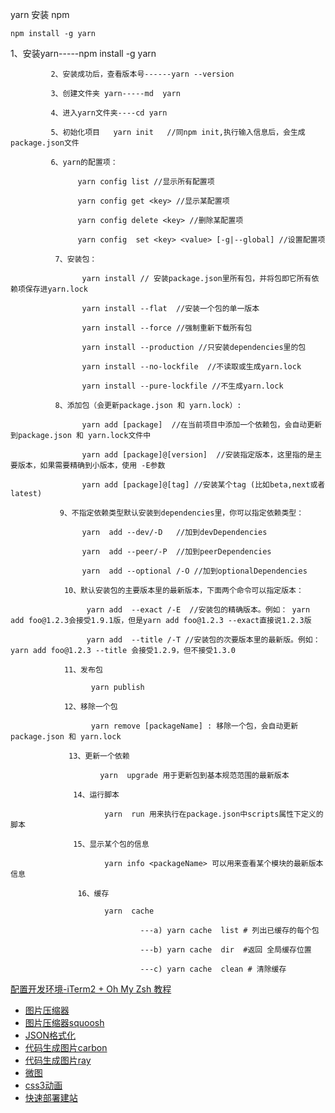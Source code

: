 yarn
安装 npm
```
npm install -g yarn
```
1、安装yarn-----npm install -g yarn

             2、安装成功后，查看版本号------yarn --version

             3、创建文件夹 yarn-----md  yarn

             4、进入yarn文件夹----cd yarn

             5、初始化项目   yarn init   //同npm init,执行输入信息后，会生成package.json文件

             6、yarn的配置项：

                   yarn config list //显示所有配置项

                   yarn config get <key> //显示某配置项

                   yarn config delete <key> //删除某配置项

                   yarn config  set <key> <value> [-g|--global] //设置配置项

              7、安装包：

                    yarn install // 安装package.json里所有包，并将包即它所有依赖项保存进yarn.lock

                    yarn install --flat  //安装一个包的单一版本 

                    yarn install --force //强制重新下载所有包

                    yarn install --production //只安装dependencies里的包

                    yarn install --no-lockfile  //不读取或生成yarn.lock

                    yarn install --pure-lockfile //不生成yarn.lock

              8、添加包（会更新package.json 和 yarn.lock）:

                    yarn add [package]  //在当前项目中添加一个依赖包，会自动更新到package.json 和 yarn.lock文件中

                    yarn add [package]@[version]  //安装指定版本，这里指的是主要版本，如果需要精确到小版本，使用 -E参数

                    yarn add [package]@[tag] //安装某个tag (比如beta,next或者latest)

               9、不指定依赖类型默认安装到dependencies里，你可以指定依赖类型：

                    yarn  add --dev/-D   //加到devDependencies

                    yarn  add --peer/-P  //加到peerDependencies

                    yarn  add --optional /-O //加到optionalDependencies

                10、默认安装包的主要版本里的最新版本，下面两个命令可以指定版本：

                     yarn add  --exact /-E  //安装包的精确版本。例如： yarn add foo@1.2.3会接受1.9.1版，但是yarn add foo@1.2.3 --exact直接说1.2.3版

                     yarn add  --title /-T //安装包的次要版本里的最新版。例如：yarn add foo@1.2.3 --title 会接受1.2.9，但不接受1.3.0

                11、发布包

                      yarn publish

                12、移除一个包

                      yarn remove [packageName] : 移除一个包，会自动更新package.json 和 yarn.lock

                 13、更新一个依赖

                        yarn  upgrade 用于更新包到基本规范范围的最新版本

                  14、运行脚本

                         yarn  run 用来执行在package.json中scripts属性下定义的脚本

                  15、显示某个包的信息

                         yarn info <packageName> 可以用来查看某个模块的最新版本信息

                   16、缓存

                         yarn  cache

                                 ---a) yarn cache  list # 列出已缓存的每个包

                                 ---b) yarn cache  dir  #返回 全局缓存位置

                                 ---c) yarn cache  clean # 清除缓存
                                 
                      
                      
 [配置开发环境-iTerm2 + Oh My Zsh 教程](https://juejin.cn/post/6844904178075058189)
 
 - [图片压缩器](https://tinypng.com/)
 - [图片压缩器squoosh](https://juejin.cn/post/7143142671920398373)
 - [JSON格式化](https://smalldev.tools/)
 - [代码生成图片carbon](https://carbon.now.sh/)
 - [代码生成图片ray](https://www.ray.so/)
 - [微图](https://www.emojiall.com/zh-hans)
 - [css3动画](https://www.webhek.com/post/css3-animation-sniplet-collection/#/)
 - [快速部署建站](https://surge.sh/)
